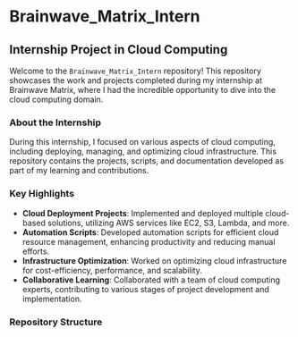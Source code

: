 # Brainwave_Matrix_Intern

## Internship Project in Cloud Computing

Welcome to the `Brainwave_Matrix_Intern` repository! This repository showcases the work and projects completed during my internship at Brainwave Matrix, where I had the incredible opportunity to dive into the cloud computing domain.

### About the Internship

During this internship, I focused on various aspects of cloud computing, including deploying, managing, and optimizing cloud infrastructure. This repository contains the projects, scripts, and documentation developed as part of my learning and contributions.

### Key Highlights

- **Cloud Deployment Projects**: Implemented and deployed multiple cloud-based solutions, utilizing AWS services like EC2, S3, Lambda, and more.
- **Automation Scripts**: Developed automation scripts for efficient cloud resource management, enhancing productivity and reducing manual efforts.
- **Infrastructure Optimization**: Worked on optimizing cloud infrastructure for cost-efficiency, performance, and scalability.
- **Collaborative Learning**: Collaborated with a team of cloud computing experts, contributing to various stages of project development and implementation.

### Repository Structure
